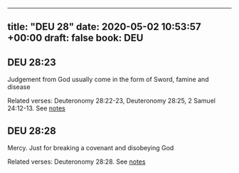 
---
title: "DEU 28"
date: 2020-05-02 10:53:57 +00:00
draft: false
book: DEU
---

## DEU 28:23

Judgement from God usually come in the form of Sword, famine and disease

Related verses: Deuteronomy 28:22-23, Deuteronomy 28:25, 2 Samuel 24:12-13. See [notes](https://my.bible.com/notes/3420545825041539913)


## DEU 28:28

Mercy. Just for breaking a covenant and disobeying God

Related verses: Deuteronomy 28:28. See [notes](https://my.bible.com/notes/3377487533893738601)

